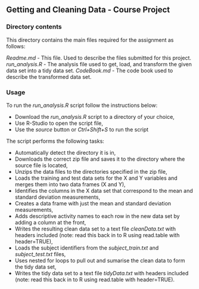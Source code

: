## Getting and Cleaning Data - Course Project

### Directory contents

This directory contains the main files required for the assignment as follows:

*Readme.md*				- This file.  Used to describe the files submitted for this project.
*run_analysis.R*	- The analysis file used to get, load, and transform the given data set into a tidy data set.
*CodeBook.md*			- The code book used to describe the transformed data set.


### Usage

To run the *run_analysis.R* script follow the instructions below:
+ Download the *run_analysis.R* script to a directory of your choice,
+ Use R-Studio to open the script file,
+ Use the *source* button or *Ctrl+Shift+S* to run the script

The script performs the following tasks:
+ Automatically detect the directory it is in,
+ Downloads the correct zip file and saves it to the directory where the source file is located,
+ Unzips the data files to the directories specified in the zip file,
+ Loads the training and test data sets for the X and Y variables and merges them into two data frames (X and Y),
+ Identifies the columns in the X data set that correspond to the mean and standard deviation measurements,
+ Creates a data frame with just the mean and standard deviation measurements,
+ Adds descriptive activity names to each row in the new data set by adding a column at the front,
+ Writes the resulting clean data set to a text file *cleanData.txt* with headers included (note: read this back in to R using read.table with header=TRUE),
+ Loads the subject identifiers from the *subject_train.txt* and *subject_test.txt* files,
+ Uses nested for loops to pull out and sumarise the clean data to form the tidy data set,
+ Writes the tidy data set to a text file *tidyData.txt* with headers included (note: read this back in to R using read.table with header=TRUE).


